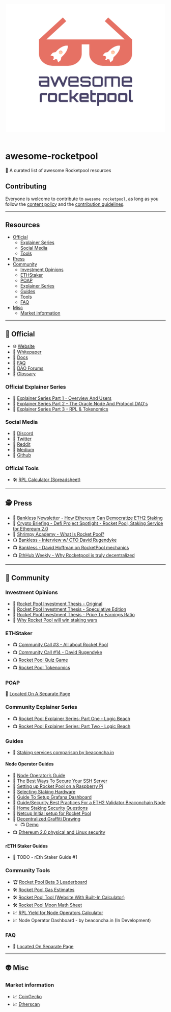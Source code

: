 <div align="center">
	<div>
		<img width="500" src="media/logo.svg" alt="Awesome RocketPool">
	</div>
	<br>
</div>

# awesome-rocketpool
 🚀 A curated list of awesome Rocketpool resources

## Contributing
Everyone is welcome to contribute to `awesome rocketpool`, as long as you follow the [content policy](POLICY.md) and the [contribution guidelines](CONTRIBUTING.md).

---

## Resources
- [Official](#rocket-official)
  - [Explainer Series](#official-explainer-series)
  - [Social Media](#social-media)	
  - [Tools](#official-tools)
- [Press](#detective-press)
- [Community](#speak_no_evil-community)
  - [Investment Opinions](#investment-opinions) 
  - [ETHStaker](#ethstaker)
  - [POAP](#poap)
  - [Explainer Series](#community-explainer-series)
  - [Guides](#guides)
  - [Tools](#community-tools)
  - [FAQ](#faq)
- [Misc](#alien-misc)
  - [Market information](#market-information) 

---

## :rocket: Official
* :globe_with_meridians: [Website](https://www.rocketpool.net)
* :newspaper: [Whitepaper](https://www.rocketpool.net/files/RocketPoolWhitePaper.pdf)
* :newspaper: [Docs](https://rocket-pool.readthedocs.io/en/latest/)
* :newspaper: [FAQ](https://medium.com/rocket-pool/rocket-pool-101-faq-ee683af10da9)
* :newspaper: [DAO Forums](https://dao.rocketpool.net/)
* :newspaper: [Glossary](https://github.com/htimsk/rocketpool.github.io/blob/main/src/documentation/glossary.md)

### Official Explainer Series
* :newspaper: [Explainer Series Part 1 - Overview And Users](https://medium.com/rocket-pool/rocket-pool-staking-protocol-part-1-8be4859e5fbd)
* :newspaper: [Explainer Series Part 2 - The Oracle Node And Protocol DAO's](https://medium.com/rocket-pool/rocket-pool-staking-protocol-part-2-e0d346911fe1)
* :newspaper: [Explainer Series Part 3 - RPL & Tokenomics](https://medium.com/rocket-pool/rocket-pool-staking-protocol-part-3-3029afb57d4c)

### Social Media
* :iphone: [Discord](https://discord.com/invite/tCRG54c)
* :iphone: [Twitter](https://twitter.com/Rocket_Pool)
* :iphone: [Reddit](https://www.reddit.com/r/rocketpool/)
* :iphone: [Medium](https://medium.com/rocket-pool)
* :iphone: [Github](https://github.com/rocket-pool/rocketpool) 

### Official Tools

* :hammer_and_wrench: [RPL Calculator (Spreadsheet)](https://docs.google.com/spreadsheets/d/1Wl3EukDALcd8nBQQkMhzXr5WfwmEj264YPfch9AJN30/edit#gid=0)

---

## :detective: Press

* :newspaper: [Bankless Newsletter - How Ethereum Can Democratize ETH2 Staking](https://newsletter.banklesshq.com/p/how-ethereum-can-democratize-eth2)
* :newspaper: [Crypto Briefing - Defi Project Spotlight - Rocket Pool, Staking Service for Ethereum 2.0](https://cryptobriefing.com/defi-project-spotlight-rocket-pool-staking-service-ethereum-2-0/)
* :newspaper: [Shrimpy Academy - What Is Rocket Pool?](https://academy.shrimpy.io/post/what-is-rocket-pool)
* :tv: [Bankless - Interview w/ CTO David Rugendyke](https://www.youtube.com/watch?v=cqf6aJCFZn8)
* :tv: [Bankless - David Hoffman on RocketPool mechanics](https://www.youtube.com/watch?v=JAatzA-QE10&t=516s)
* :tv: [EthHub Weekly - Why Rocketpool is truly decentralized](https://www.youtube.com/watch?v=8o-_Dw_qSfk&t=2607s)

---

## :speak_no_evil: Community

### Investment Opinions

* :newspaper: [Rocket Pool Investment Thesis - Original](https://www.reddit.com/r/ethfinance/comments/m3pug8/the_rocket_pool_investment_thesis/)
* :newspaper: [Rocket Pool Investment Thesis - Speculative Edition](https://www.reddit.com/r/ethtrader/comments/m43r38/the_rocket_pool_investment_thesis_speculative/)
* :newspaper: [Rocket Pool Investment Thesis - Price To Earnings Ratio](https://www.reddit.com/r/ethfinance/comments/m4jj0i/rocketpool_investment_thesis_round_3/)
* :newspaper: [Why Rocket Pool will win staking wars](https://iwo.medium.com/why-will-rocket-pool-win-staking-wars-f87493589d53)

### ETHStaker

* :tv: [Community Call #3 - All about Rocket Pool](https://www.youtube.com/watch?v=4BoIcZjjaUc&ab_channel=ETHStaker)
* :tv: [Community Call #14 - David Rugendyke](https://youtu.be/uK_ioljAXy0?t=187)
* :tv: [Rocket Pool Quiz Game](https://youtu.be/-YdBslzHGec?t=1178)
* :tv: [Rocket Pool Tokenomics](https://youtu.be/cIXWF512srA?t=53)

### POAP

:link: [Located On A Separate Page](POAP.md)

### Community Explainer Series

* :tv: [Rocket Pool Explainer Series: Part One - Logic Beach](https://www.youtube.com/watch?v=uytfJlMfdyc)
* :tv: [Rocket Pool Explainer Series: Part Two - Logic Beach](https://www.youtube.com/watch?v=Vc4rxI9zEis)

### Guides

* :newspaper: [Staking services comparison by beaconcha.in](https://beaconcha.in/stakingServices)

#### Node Operator Guides
* :newspaper: [Node Operator’s Guide](https://medium.com/rocket-pool/rocket-pool-v2-5-beta-node-operators-guide-77859891766b)
* :newspaper: [The Best Ways To Secure Your SSH Server](https://www.howtogeek.com/443156/the-best-ways-to-secure-your-ssh-server/)
* :newspaper: [Setting up Rocket Pool on a Raspberry Pi](https://github.com/jclapis/rp-pi-guide/blob/main/Overview.md)
* :newspaper: [Selecting Staking Hardware](https://github.com/jclapis/rocketpool.github.io/blob/main/src/guides/local/hardware.md)
* :newspaper: [Guide To Setup Grafana Dashboard](https://github.com/yorickdowne/grafana-for-rpool)
* :newspaper: [Guide/Security Best Practices For a ETH2 Validator Beaconchain Node](https://www.coincashew.com/coins/overview-eth/guide-or-security-best-practices-for-a-eth2-validator-beaconchain-node)
* :newspaper: [Home Staking Security Questions](https://old.reddit.com/r/ethstaker/comments/iqq2tv/home_staking_security_questions/)
* :newspaper: [Netcup Initial setup for Rocket Pool](https://gist.github.com/yorickdowne/7fbde369ee1979efa2cfd181259a94e3)
* :newspaper: [Decentralized Graffiti Drawing](https://github.com/RomiRand/DecentralizedGraffitiDrawing)
  - :tv: [Demo](https://www.youtube.com/watch?v=TdzfX0df-F0&ab_channel=ETHStaker)
* :tv: [Ethereum 2.0 physical and Linux security](https://www.youtube.com/watch?v=hHtvCGlPz-o&ab_channel=YorickDowne)

#### rETH Staker Guides

* :newspaper: TODO - rEth Staker Guide #1

### Community Tools

* :trophy: [Rocket Pool Beta 3 Leaderboard](https://rpl-beta-3-leaderboard-frl9u.ondigitalocean.app/)
* :hammer_and_wrench: [Rocket Pool Gas Estimates](https://docs.google.com/spreadsheets/d/1A5Ef2gpuukoDWSyu2C9SEZOrqbB02Sx1ojhePMCpnvw)
* :hammer_and_wrench: [Rocket Pool Tool (Website With Built-In Calculator)](https://www.rocketpooltool.com/)
* :hammer_and_wrench: [Rocket Pool Moon Math Sheet](https://discord.com/channels/405159462932971535/405163713063288832/820009733020844043)
* :chart: [RPL Yield for Node Operators Calculator](https://tommw.shinyapps.io/RPL_apy/)
* :chart: Node Operator Dashboard - by beaconcha.in (In Development)

### FAQ

* :link: [Located On Separate Page](Community%20FAQ.md)

---

## :alien: Misc

### Market information

* :chart_with_upwards_trend: [CoinGecko](https://www.coingecko.com/en/coins/rocket-pool)
* :chart_with_upwards_trend: [Etherscan](https://etherscan.io/token/0xb4efd85c19999d84251304bda99e90b92300bd93#balances)
